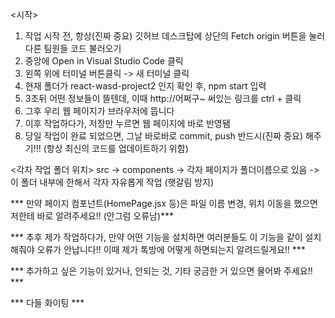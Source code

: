 <시작>
1. 작업 시작 전, 항상(진짜 중요) 깃허브 데스크탑에 상단의 Fetch origin 버튼을 눌러 다른 팀원들 코드 불러오기
2. 중앙에 Open in Visual Studio Code 클릭
3. 왼쪽 위에 터미널 버튼클릭 -> 새 터미널 클릭
4. 현재 폴더가 react-wasd-project2 인지 확인 후, npm start 입력
5. 3초뒤 어떤 정보들이 뜰텐데, 이때 http://어쩌구~ 써있는 링크를 ctrl + 클릭
6. 그후 우리 웹 페이지가 브라우저에 뜹니다
7. 이후 작업하다가, 저장만 누르면 웹 페이지에 바로 반영됌
8. 당일 작업이 완료 되었으면, 그날 바로바로 commit, push 반드시(진짜 중요) 해주기!!! (항상 최신의 코드를 업데이트하기 위함)




<각자 작업 폴더 위치>
 src -> components -> 각자 페이지가 폴더이름으로 있음 -> 이 폴더 내부에 한해서 각자 자유롭게 작업 (햇갈림 방지)

*** 만약 페이지 컴포넌트(HomePage.jsx 등)은 파일 이름 변경, 위치 이동을 했으면 저한테 바로 알려주세요!! (안그럼 오류남)***

*** 추후 제가 작업하다가, 만약 어떤 기능을 설치하면 여러분들도 이 기능을 같이 설치해줘야 오류가 안납니다!! 이때 제가 톡방에 어떻게 하면되는지 알려드릴게요!! ***

*** 추가하고 싶은 기능이 있거나, 안되는 것, 기타 궁금한 거 있으면 물어봐 주세요!! ***

*** 다들 화이팅 ***
